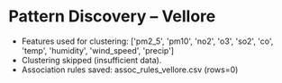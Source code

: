 # Pattern Discovery – Vellore

- Features used for clustering: ['pm2_5', 'pm10', 'no2', 'o3', 'so2', 'co', 'temp', 'humidity', 'wind_speed', 'precip']
- Clustering skipped (insufficient data).
- Association rules saved: assoc_rules_vellore.csv (rows=0)
